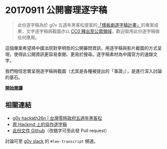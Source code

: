 # 20170911 公開審理逐字稿

> 此份逐字稿為於 g0v 五週年黑客松提案的[「樣板劇逐字稿計畫」](https://hackmd.io/c/ry2TPHV9W)的專案成果，文字逐字稿與截圖亦以 [CC0 釋出至公眾領域](http://creativecommons.tw/cc0)，歡迎取用此份逐字稿做任何應用。

這個專案希望將中國法院對李明哲的公開審問資訊，用逐字稿與影片截圖的方式呈現，使得此公開資訊更容易查閱、更易於搜尋。逐字稿素材為中國官方的速錄文字。

我們相信忠實呈現逐字稿與截圖（尤其是各種被提出的「事證」），是進行深入討論的基石。

**[開始閱讀](https://mrorz.gitbooks.io/lee-transcript/)**

## 相關連結

* [g0v hackath26n | 台灣零時政府五週年黑客松](https://g0v-jothon.kktix.cc/events/g0v-hackath26n)
* [原 Hackmd 上的協作逐字稿](https://hackmd.io/c/ry2TPHV9W/)
* [此份文件 Github](https://github.com/mrorz/lee-transcript)（改錯字可至此發 Pull request）

討論可至 [g0v slack](http://join.g0v.today/) 的 `#lee-transcript` 頻道。

